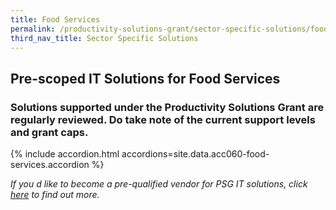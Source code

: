 ```yaml
---
title: Food Services
permalink: /productivity-solutions-grant/sector-specific-solutions/food-services/
third_nav_title: Sector Specific Solutions
---
```


## Pre-scoped IT Solutions for Food Services

### Solutions supported under the Productivity Solutions Grant are regularly reviewed. Do take note of the current support levels and grant caps.

{% include accordion.html accordions=site.data.acc060-food-services.accordion %}

_If you d like to become a pre-qualified vendor for PSG IT solutions, click <a target='_blank' href='https://www.imda.gov.sg/icmvendors' >here</a> to find out more._